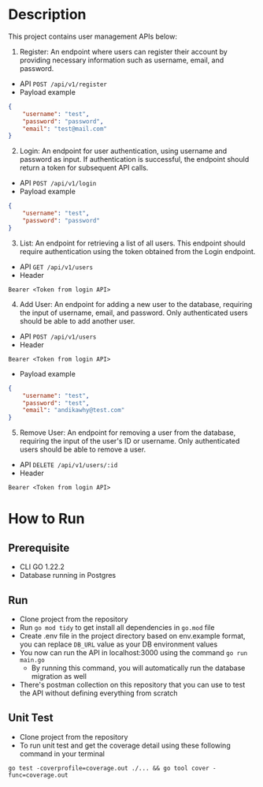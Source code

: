 # Description

This project contains user management APIs below:
1. Register: An endpoint where users can register their account by providing necessary information such as username, email, and password.

- API `POST /api/v1/register`
- Payload example
```json
{
    "username": "test",
    "password": "password",
    "email": "test@mail.com"
}
```

2. Login: An endpoint for user authentication, using username and password as input. If authentication is successful, the endpoint should return a token for subsequent API calls.

- API `POST /api/v1/login`
- Payload example
```json
{
    "username": "test",
    "password": "password"
}
```

3. List: An endpoint for retrieving a list of all users. This endpoint should require authentication using the token obtained from the Login endpoint.

- API `GET /api/v1/users`
- Header
```
Bearer <Token from login API>
```
4. Add User: An endpoint for adding a new user to the database, requiring the input of username, email, and password. Only authenticated users should be able to add another user.

- API `POST /api/v1/users`
- Header
```
Bearer <Token from login API>
```
- Payload example
```json
{
    "username": "test",
    "password": "test",
    "email": "andikawhy@test.com"
}
```
5. Remove User: An endpoint for removing a user from the database, requiring the input of the user's ID or username. Only authenticated users should be able to remove a user.

- API `DELETE /api/v1/users/:id`
- Header
```
Bearer <Token from login API>
```

# How to Run

## Prerequisite
- CLI GO 1.22.2
- Database running in Postgres

## Run
- Clone project from the repository
- Run `go mod tidy` to get install all dependencies in `go.mod` file
- Create .env file in the project directory based on env.example format, you can replace `DB_URL` value as your DB environment values
- You now can run the API in localhost:3000 using the command `go run main.go`
    - By running this command, you will automatically run the database migration as well
- There's postman collection on this repository that you can use to test the API without defining everything from scratch

## Unit Test
- Clone project from the repository
- To run unit test and get the coverage detail using these following command in your terminal
```
go test -coverprofile=coverage.out ./... && go tool cover -func=coverage.out
```